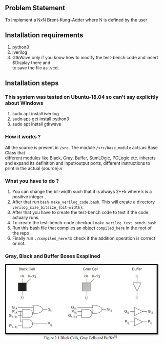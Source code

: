 ## Problem Statement
To implement a NxN Brent-Kung-Adder where N is defined by the user


## Installation requirements 
1. python3 
2. iverilog 
3. GtkWave only if you know how to modify the test-bench code and insert $Display there and <br />
to save the file as .vcd. 

## Installation steps 
### This system was tested on Ubuntu-18.04 so can't say explicitly about WIndows
1. sudo apt install iverilog
2. sudo apt-get install python3 
3. sudo apt install gtkwave


### How it works ?
All the source is present in ```/src```. The module ```/src/base_module``` acts as Base Class that <br /> different modules like Black, Gray, Buffer, SumLOgic, PGLogic etc. inherets and expand its definition and input/output ports, different instructions to print in the actual {source}.v

### What you have to do ?
1. You can change the bit-width such that it is always 2**k where k is a positive integer , <br />
2. After that run ```bash make_verilog_code.bash```. This will create a directory ```verilog_size_bitsize_{bit-width}```. 
3. After that you have to create the test-bench code to test if the code actually runs.  
4. To create the test-bench-code checkout ```make_verilog_test_bench.bash```. 
5. Run this bash file that compiles an object ```compiled_here``` in the root of the repo .
6. Finally run ```./compiled_here``` to check if the addition operation is correct or not. 

### Gray, Black and Buffer Boxes Exaplined
![Image](Images/boxes_image.png?raw=true "Title")
